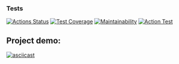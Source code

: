 ### Tests
[![Actions Status](https://github.com/DariaPolubenko/java-project-71/actions/workflows/hexlet-check.yml/badge.svg)](https://github.com/DariaPolubenko/java-project-71/actions)
[![Test Coverage](https://api.codeclimate.com/v1/badges/2e9106abf701b80f8eb4/test_coverage)](https://codeclimate.com/github/DariaPolubenko/java-project-71/test_coverage)
[![Maintainability](https://api.codeclimate.com/v1/badges/2e9106abf701b80f8eb4/maintainability)](https://codeclimate.com/github/DariaPolubenko/java-project-71/maintainability)
[![Action Test](https://github.com/DariaPolubenko/java-project-71/actions/workflows/main.yml/badge.svg)](https://github.com/DariaPolubenko/java-project-71/actions)


## Project demo:
[![asciicast](https://asciinema.org/a/655854.svg)](https://asciinema.org/a/655854)

